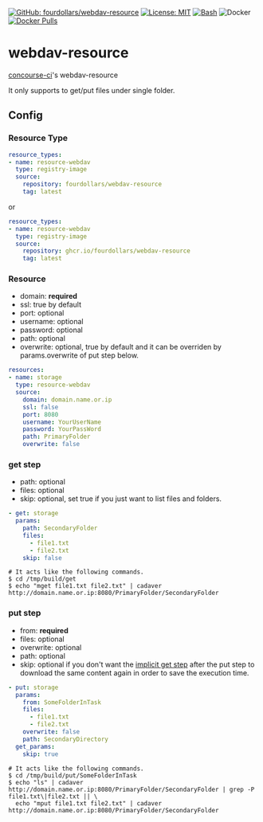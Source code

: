  [![GitHub: fourdollars/webdav-resource](https://img.shields.io/badge/GitHub-fourdollars%2Fwebdav%E2%80%90resource-lightgray.svg)](https://github.com/fourdollars/webdav-resource/) [![License: MIT](https://img.shields.io/badge/License-MIT-blue.svg)](https://opensource.org/licenses/MIT) [![Bash](https://img.shields.io/badge/Language-Bash-red.svg)](https://www.gnu.org/software/bash/) ![Docker](https://github.com/fourdollars/webdav-resource/workflows/Docker/badge.svg) [![Docker Pulls](https://img.shields.io/docker/pulls/fourdollars/webdav-resource.svg)](https://hub.docker.com/r/fourdollars/webdav-resource/)
# webdav-resource
[concourse-ci](https://concourse-ci.org/)'s webdav-resource

It only supports to get/put files under single folder.

## Config

### Resource Type

```yaml
resource_types:
- name: resource-webdav
  type: registry-image
  source:
    repository: fourdollars/webdav-resource
    tag: latest
```

or

```yaml
resource_types:
- name: resource-webdav
  type: registry-image
  source:
    repository: ghcr.io/fourdollars/webdav-resource
    tag: latest
```

### Resource

* domain: **required**
* ssl: true by default
* port: optional
* username: optional
* password: optional
* path: optional
* overwrite: optional, true by default and it can be overriden by params.overwrite of put step below.

```yaml
resources:
- name: storage
  type: resource-webdav
  source:
    domain: domain.name.or.ip
    ssl: false
    port: 8080
    username: YourUserName
    password: YourPassWord
    path: PrimaryFolder
    overwrite: false
```

### get step

* path: optional
* files: optional
* skip: optional, set true if you just want to list files and folders.

```yaml
- get: storage
  params:
    path: SecondaryFolder
    files:
      - file1.txt
      - file2.txt
    skip: false
```
```shell
# It acts like the following commands.
$ cd /tmp/build/get
$ echo "mget file1.txt file2.txt" | cadaver http://domain.name.or.ip:8080/PrimaryFolder/SecondaryFolder
```

### put step

* from: **required**
* files: optional
* overwrite: optional
* path: optional
* skip: optional if you don't want the [implicit get step](https://concourse-ci.org/jobs.html#put-step) after the put step to download the same content again in order to save the execution time.

```yaml
- put: storage
  params:
    from: SomeFolderInTask
    files:
      - file1.txt
      - file2.txt
    overwrite: false
    path: SecondaryDirectory
  get_params:
    skip: true
```
```shell
# It acts like the following commands.
$ cd /tmp/build/put/SomeFolderInTask
$ echo "ls" | cadaver http://domain.name.or.ip:8080/PrimaryFolder/SecondaryFolder | grep -P file1.txt\|file2.txt || \
  echo "mput file1.txt file2.txt" | cadaver http://domain.name.or.ip:8080/PrimaryFolder/SecondaryFolder
```
